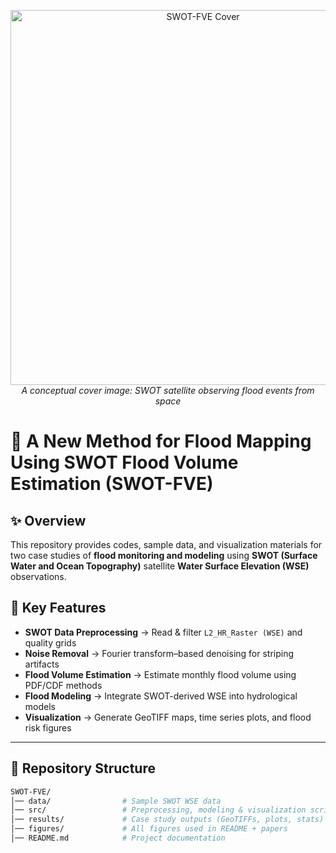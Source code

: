 <p align="center">
  <img src="https://github.com/user-attachments/assets/2fe67ba3-07f9-4468-9292-845af734ced3" alt="SWOT-FVE Cover" width="600"/>
  <br>
  <em>A conceptual cover image: SWOT satellite observing flood events from space</em>
</p>

# 🌊 A New Method for Flood Mapping Using SWOT Flood Volume Estimation (SWOT-FVE)

## ✨ Overview
This repository provides codes, sample data, and visualization materials for two case studies of **flood monitoring and modeling** using **SWOT (Surface Water and Ocean Topography)** satellite **Water Surface Elevation (WSE)** observations.

## 🔑 Key Features
- **SWOT Data Preprocessing** → Read & filter `L2_HR_Raster (WSE)` and quality grids  
- **Noise Removal** → Fourier transform–based denoising for striping artifacts  
- **Flood Volume Estimation** → Estimate monthly flood volume using PDF/CDF methods  
- **Flood Modeling** → Integrate SWOT-derived WSE into hydrological models  
- **Visualization** → Generate GeoTIFF maps, time series plots, and flood risk figures  

---

## 📂 Repository Structure
```bash
SWOT-FVE/
│── data/                # Sample SWOT WSE data
│── src/                 # Preprocessing, modeling & visualization scripts
│── results/             # Case study outputs (GeoTIFFs, plots, stats)
│── figures/             # All figures used in README + papers
│── README.md            # Project documentation









